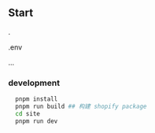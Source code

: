 ## Start

.

.env

...

### development

```bash
  pnpm install
  pnpm run build ## 构建 shopify package
  cd site
  pnpm run dev

```
